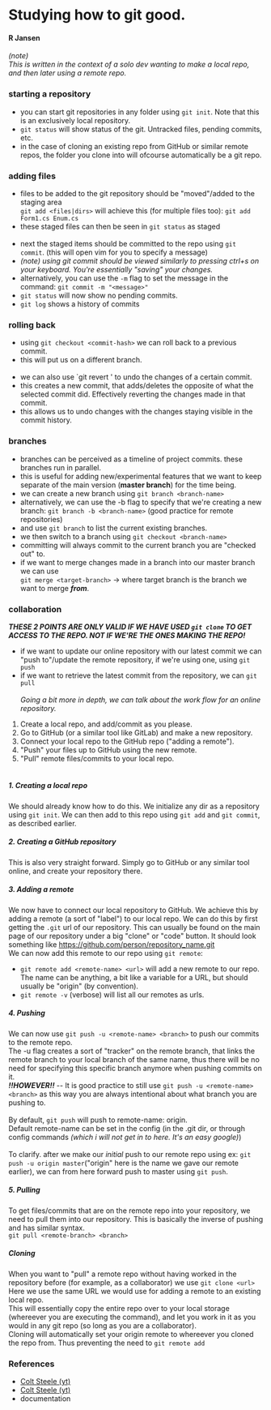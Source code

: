 # Studying how to git good.
#### R Jansen

_(note)_<br>
_This is written in the context of a solo dev wanting to make a local repo, and then later using a remote repo._
### starting a repository
- you can start git repositories in any folder using `git init`. Note that this is an exclusively local repository.
- `git status` will show status of the git. Untracked files, pending commits, etc.
- in the case of cloning an existing repo from GitHub or similar remote repos, the folder you clone into will ofcourse automatically be a git repo.

### adding files
- files to be added to the git repository should be "moved"/added to the staging area<br>
`git add <files|dirs>` will achieve this (for multiple files too): `git add Form1.cs Enum.cs`
- these staged files can then be seen in `git status` as staged
<br><br>
- next the staged items should be committed to the repo using `git commit`. (this will open vim for you to specify a message)
- _(note) using git commit should be viewed similarly to pressing ctrl+s on your keyboard. You're essentially "saving" your changes._ 
- alternatively, you can use the `-m` flag to set the message in the command: `git commit -m "<message>"`
- `git status` will now show no pending commits.
- `git log` shows a history of commits

### rolling back
- using `git checkout <commit-hash>` we can roll back to a previous commit.
- this will put us on a different branch.
<br><br>
- we can also use `git revert <commit-hash>' to undo the changes of a certain commit.
- this creates a new commit, that adds/deletes the opposite of what the selected commit did. Effectively reverting the changes made in that commit.
- this allows us to undo changes with the changes staying visible in the commit history.

### branches
- branches can be perceived as a timeline of project commits. these branches run in parallel.
- this is useful for adding new/experimental features that we want to keep separate of the main version (**master branch**) for the time being.
- we can create a new branch using `git branch <branch-name>`
- alternatively, we can use the -b flag to specify that we're creating a new branch: `git branch -b <branch-name>` (good practice for remote repositories)
- and use `git branch` to list the current existing branches.
- we then switch to a branch using `git checkout <branch-name>`
- committing will always commit to the current branch you are "checked out" to.
- if we want to merge changes made in a branch into our master branch we can use<br>
  `git merge <target-branch>` -> where target branch is the branch we want to merge ***from***.


### collaboration
***THESE 2 POINTS ARE ONLY VALID IF WE HAVE USED `git clone` TO GET ACCESS TO THE REPO. NOT IF WE'RE THE ONES MAKING THE REPO!***
- if we want to update our online repository with our latest commit we can "push to"/update the remote repository, if we're using one, using `git push`
- if we want to retrieve the latest commit from the repository, we can `git pull`
 <br><br>
  _Going a bit more in depth, we can talk about the work flow for an online repository._
1. Create a local repo, and add/commit as you please.
2. Go to GitHub (or a similar tool like GitLab) and make a new repository.
3. Connect your local repo to the GitHub repo ("adding a remote").
4. "Push" your files up to GitHub using the new remote.
5. "Pull" remote files/commits to your local repo.
<br><br>

##### 1. Creating a local repo
We should already know how to do this.
We initialize any dir as a repository using `git init`.
We can then add to this repo using `git add` and `git commit`, as described earlier.

##### 2. Creating a GitHub repository
This is also very straight forward. Simply go to GitHub or any similar tool online, and create your repository there.

##### 3. Adding a remote
We now have to connect our local repository to GitHub. We achieve this by adding a remote (a sort of "label") to our local repo.
We can do this by first getting the `.git` url of our repository. This can usually be found on the main page of our repository under a big "clone" or "code" button.
It should look something like https://github.com/person/repository_name.git<br>
We can now add this remote to our repo using `git remote`:<br>
- `git remote add <remote-name> <url>` will add a new remote to our repo. The name can be anything, a bit like a variable for a URL, but should usually be "origin" (by convention).
- `git remote -v` (verbose) will list all our remotes as urls.

##### 4. Pushing
We can now use `git push -u <remote-name> <branch>` to push our commits to the remote repo.<br>
The -u flag creates a sort of "tracker" on the remote branch, that links the remote branch to your local branch of the same name, thus there will be no need for specifying this specific branch anymore when pushing commits on it.<br>
***!!HOWEVER!!*** -- It is good practice to still use `git push -u <remote-name> <branch>` as this way you are always intentional about what branch you are pushing to. <br><br>
By default, `git push` will push to remote-name: origin.<br>
Default remote-name can be set in the config (in the .git dir, or through config commands _(which i will not get in to here. It's an easy google)_)<br><br>
To clarify. after we make our _initial_ push to our remote repo using ex: `git push -u origin master`("origin" here is the name we gave our remote earlier), we can from here forward push to master using `git push`.

##### 5. Pulling
To get files/commits that are on the remote repo into your repository, we need to pull them into our repository. This is basically the inverse of pushing and has similar syntax.<br>
`git pull <remote-branch> <branch>`<br>

##### Cloning
When you want to "pull" a remote repo without having worked in the repository before (for example, as a collaborator) we use `git clone <url>`<br>
Here we use the same URL we would use for adding a remote to an existing local repo.<br>
This will essentially copy the entire repo over to your local storage (whereever you are executing the command), and let you work in it as you would in any git repo (so long as you are a collaborator).<br>
Cloning will automatically set your origin remote to whereever you cloned the repo from. Thus preventing the need to `git remote add`

### References
- [Colt Steele (yt)](https://www.youtube.com/watch?v=USjZcfj8yxE)
- [Colt Steele (yt)](https://www.youtube.com/watch?v=nhNq2kIvi9s&t=909s)
-  documentation
